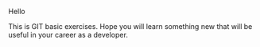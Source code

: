 Hello

This is GIT basic exercises. Hope you will learn something new that will be 
useful in your career as a developer.
